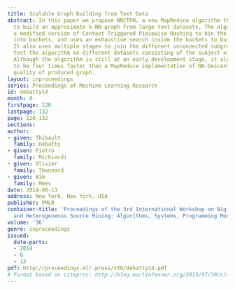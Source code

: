 ```yaml
---
title: Scalable Graph Building from Text Data
abstract: In this paper we propose NNCTPH, a new MapReduce algorithm that is able
  to build an approximate k-NN graph from large text datasets. The algorithm uses
  a modified version of Context Triggered Piecewise Hashing to bin the input data
  into buckets, and uses an exhaustive search inside the buckets to build the graph.
  It also uses multiple stages to join the different unconnected subgraphs. We experimentally
  test the algorithm on different datasets consisting of the subject of spam emails.
  Although the algorithm is still at an early development stage, it already proves
  to be four times faster than a MapReduce implementation of NN-Descent, for the same
  quality of produced graph.
layout: inproceedings
series: Proceedings of Machine Learning Research
id: debatty14
month: 0
firstpage: 120
lastpage: 132
page: 120-132
sections: 
author:
- given: Thibault
  family: Debatty
- given: Pietro
  family: Michiardi
- given: Olivier
  family: Thonnard
- given: Wim
  family: Mees
date: 2014-08-13
address: New York, New York, USA
publisher: PMLR
container-title: 'Proceedings of the 3rd International Workshop on Big Data, Streams
  and Heterogeneous Source Mining: Algorithms, Systems, Programming Models and Applications'
volume: '36'
genre: inproceedings
issued:
  date-parts:
  - 2014
  - 8
  - 13
pdf: http://proceedings.mlr.press/v36/debatty14.pdf
# Format based on citeproc: http://blog.martinfenner.org/2013/07/30/citeproc-yaml-for-bibliographies/
---
```

